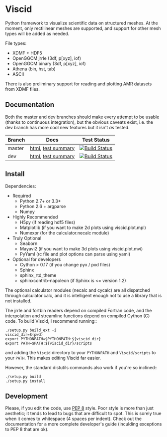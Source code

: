 # Viscid #

Python framework to visualize scientific data on structured meshes. At the moment,
only rectilinear meshes are supported, and support for other mesh types will be added
as needed.

File types:
+ XDMF + HDF5
+ OpenGGCM jrrle (3df, p[xyz], iof)
+ OpenGGCM binary (3df, p[xyz], iof)
+ Athena (bin, hst, tab)
+ ASCII

There is also preliminary support for reading and plotting AMR datasets from XDMF files.

## Documentation ##

Both the master and dev branches should make every attempt to be usable (thanks to continuous integration), but the obvious caveats exist, i.e. the dev branch has more cool new features but it isn't _as_ tested.

Branch        | Docs                                                                      | Test Status
------------- | ------------------------------------------------------------------------- | -----------------------
master        | [html](http://kristoformaynard.github.io/Viscid/docs/master/index.html), [test summary](http://kristoformaynard.github.io/Viscid/summary/master-2.7-full/index.html)   | [![Build Status](https://travis-ci.org/KristoforMaynard/Viscid.svg?branch=master)](https://travis-ci.org/KristoforMaynard/Viscid)
dev           | [html](http://kristoformaynard.github.io/Viscid/docs/dev/index.html), [test summary](http://kristoformaynard.github.io/Viscid/summary/dev-2.7-full/index.html)      | [![Build Status](https://travis-ci.org/KristoforMaynard/Viscid.svg?branch=dev)](https://travis-ci.org/KristoforMaynard/Viscid)

## Install ##

Dependencies:

+ Required
  + Python 2.7+ or 3.3+
  + Python 2.6 + argparse
  + Numpy
+ Highly Recommended
  + H5py (if reading hdf5 files)
  + Matplotlib (if you want to make 2d plots using viscid.plot.mpl)
  + Numexpr (for the calculator.necalc module)
+ Truly Optional
  + Seaborn
  + Mayavi2 (if you want to make 3d plots using viscid.plot.mvi)
  + PyYaml (rc file and plot options can parse using yaml)
+ Optional for developers
  + Cython > 0.17 (if you change pyx / pxd files)
  + Sphinx
  + sphinx_rtd_theme
  + sphinxcontrib-napoleon (if Sphinx is <= version 1.2)

The optional calculator modules (necalc and cycalc) are all dispatched through
calculator.calc, and it is intelligent enough not to use a library that is not
installed.

The jrrle and fortbin readers depend on compiled Fortran code, and the interpolation and streamline functions depend on compiled Cython (C) code. To build Viscid, I recommend running::

    ./setup.py build_ext -i
    viscid_dir=$(pwd)
    export PYTHONPATH=$PYTHONPATH:${viscid_dir}
    export PATH=$PATH:${viscid_dir}/scripts

and adding the `Viscid` directory to your `PYTHONPATH` and `Viscid/scripts` to your `PATH`. This makes editing Viscid far easier.

However, the standard distutils commands also work if you're so inclined::

    ./setup.py build
    ./setup.py install

## Development ##

Please, if you edit the code, use [PEP 8](https://www.python.org/dev/peps/pep-0008/) style. Poor style is more than just aesthetic; it tends to lead to bugs that are difficult to spot. This is sorely true when it comes to whitespace (4 spaces per indent). Check out the documentation for a more complete developer's guide (inculding exceptions to PEP 8 that are ok).
